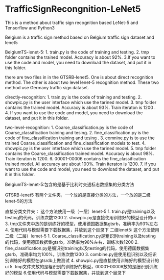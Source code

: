 # TrafficSignRecongnition-LeNet5
This is a method about traffic sign recognition based LeNet-5 and Tensorflow and Python3


Belgium is a traffic sign method based on Belgium traffic sign dataset and lenet5

BelgiumTS-lenet-5:
                 1. train.py is the code of training and testing.
                 2. tmp folder contains the trained model. Accuracy is about 92%.
                 3.If you want to use the code and model, you need to download the dataset, and put it in this folder.


there are two files in in the GTSRB-lenet5. One is about direct recognition method. The other is about two level lenet-5 recognition method.
These two method use Germany traffic sign dataset.

directly-recognition:
                1. train.py is the code of training and testing.
                2. showpic.py is the user interface which use the tarined model.
                3. tmp folder contains the trained model. Accuracy is about 93%. Train iteraton is 1200 .
                4. If you want to use the code and model, you need to download the dataset, and put it in this folder.
                
two-level-recognition:
                1. Coarse_classification.py is the code of Coarse_classification training and tesing.
                2. fine_classification.py is the code of fine_classification training and tesing .
                3. comnine.py is to use the trained Coarse_classification and fine_classification models to test.
                4. showpic.py is the user interface which use the tarined model.
                5. tmp folder contains the Coarse_classification trained model. Accuracy is about 98%. Train iteraton is 1200.
                6. 00001-00006 contains the fine_classification trained model. All accuracy are about 100%. Train iteraton is 1200.
                7. If you want to use the code and model, you need to download the dataset, and put it in this folder.
                
                
BelgiumTS-lenet-5:包含的是基于比利时交通标志数据集的分类方法
                
GTSRB-lenet5 有两个文件夹，一个放的是直接分类的方法，一个放的是二级lenet-5的方法

直接分类文件夹：
                这个方法使用一级（一层）lenet-5
                1. train.py是training以及testing的代码，训练次数1200
                2. showpic.py是直接使用训练好的模型设计的ui
                3. tmp文件夹中放的是训练好的模型，使用德国数据集gtsrb，准确率为93%左右
                4. 使用代码与模型需要下载数据集，并放到这个目录下
二级lenet5: 
                这个方法使用二级（二层）lemet-5
                1. Coarse_classification.py是粗识别training以及testing的代码，使用德国数据集gtsrb，准确率为98%左右，训练次数1200
                2. fine_classification.py是细识别training以及testing的代码，使用德国数据集gtsrb，准确率均为100%，训练次数1200
                3. combine.py是使用粗识别以及细识别训练好的模型在gtsrdb上做测试
                4. showpic.py是直接使用训练好的模型设计的ui
                5. tmp文件夹放的是粗识别的训练好的模型，00001-00006放的是细识别训练好的模型
                6.使用代码与模型需要下载数据集，并放到这个目录下
